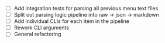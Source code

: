 - [ ] Add integration tests for parsing all previous menu text files
- [ ] Split out parsing logic pipeline into raw -> json -> markdown
- [ ] Add individual CLIs for each item in the pipeline
- [ ] Rework CLI arguments
- [ ] General refactoring
